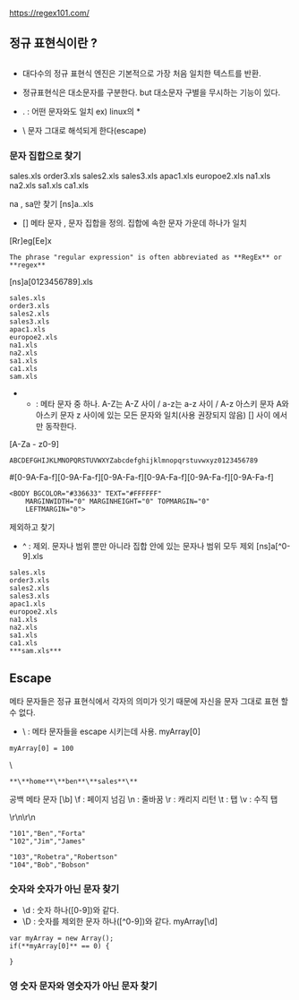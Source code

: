 https://regex101.com/

## 정규 표현식이란 ? 




##

- 대다수의 정규 표현식 엔진은 기본적으로 가장 처음 일치한 텍스트를 반환. 
- 정규표현식은 대소문자를 구분한다.  but 대소문자 구별을 무시하는 기능이 있다. 

- .  : 어떤 문자와도 일치 ex) linux의 * 
- \  문자 그대로 해석되게 한다(escape) 



### 문자 집합으로 찾기

sales.xls
order3.xls
sales2.xls
sales3.xls
apac1.xls
europoe2.xls
na1.xls
na2.xls
sa1.xls
ca1.xls


na , sa만 찾기 
[ns]a.\.xls

- [] 메타 문자 , 문자 집합을 정의. 집합에 속한 문자 가운데 하나가 일치 


[Rr]eg[Ee]x
```
The phrase "regular expression" is often abbreviated as **RegEx** or **regex**
```

[ns]a[0123456789]\.xls
```
sales.xls
order3.xls
sales2.xls
sales3.xls
apac1.xls
europoe2.xls
na1.xls
na2.xls
sa1.xls
ca1.xls
sam.xls
```


- - : 메타 문자 중 하나. A-Z는 A-Z 사이 / a-z는 a-z 사이 / A-z 아스키 문자 A와 아스키 문자 z 사이에 있는 모든 문자와 일치(사용 권장되지 않음) [] 사이 에서만 동작한다. 

[A-Za - z0-9]
```
ABCDEFGHIJKLMNOPQRSTUVWXYZabcdefghijklmnopqrstuvwxyz0123456789 
```


#[0-9A-Fa-f][0-9A-Fa-f][0-9A-Fa-f][0-9A-Fa-f][0-9A-Fa-f][0-9A-Fa-f] 
```
<BODY BGCOLOR="#336633" TEXT="#FFFFFF"
	MARGINWIDTH="0" MARGINHEIGHT="0" TOPMARGIN="0"
	LEFTMARGIN="0">
```

제외하고 찾기
- ^ : 제외. 문자나 범위 뿐만 아니라 집합 안에 있는 문자나 범위 모두 제외 
[ns]a[^0-9]\.xls

```
sales.xls
order3.xls
sales2.xls
sales3.xls
apac1.xls
europoe2.xls
na1.xls
na2.xls
sa1.xls
ca1.xls
***sam.xls***
```

## Escape
메타 문자들은 정규 표현식에서 각자의 의미가 잇기 때문에 자신을 문자 그대로 표현 할 수 없다. 

- \ : 메타 문자들을 escape 시키는데 사용. 
myArray\[0\]
```
myArray[0] = 100
```

\\
```
**\**home**\**ben**\**sales**\**

```

공백 메타 문자 
[\b]
\f : 페이지 넘김
\n : 줄바꿈
\r : 캐리지 리턴
\t : 탭
\v : 수직 탭 

\r\n\r\n
```
"101","Ben","Forta"
"102","Jim","James"

"103","Robetra","Robertson"
"104","Bob","Bobson"
```

### 숫자와 숫자가 아닌 문자 찾기
- \d : 숫자 하나([0-9])와 같다.
- \D : 숫자를 제외한 문자 하나([^0-9])와 같다. 
myArray\[\d\]
```
var myArray = new Array();
if(**myArray[0]** == 0) {

}
```

### 영 숫자 문자와 영숫자가 아닌 문자 찾기 